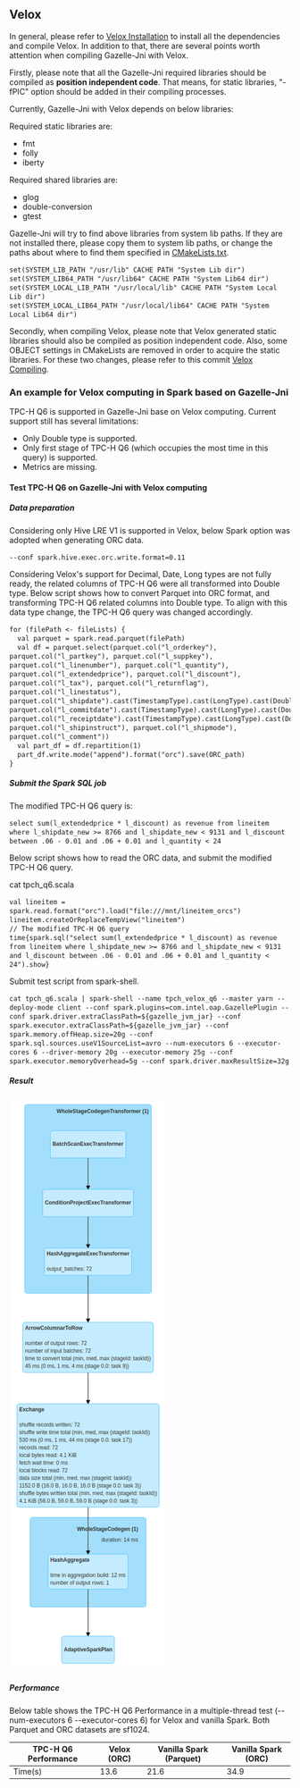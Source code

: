 ## Velox

In general, please refer to [Velox Installation](https://github.com/facebookincubator/velox/blob/main/scripts/setup-ubuntu.sh) to install all the dependencies and compile Velox.
In addition to that, there are several points worth attention when compiling Gazelle-Jni with Velox.

Firstly, please note that all the Gazelle-Jni required libraries should be compiled as **position independent code**.
That means, for static libraries, "-fPIC" option should be added in their compiling processes.

Currently, Gazelle-Jni with Velox depends on below libraries:

Required static libraries are:

- fmt
- folly
- iberty

Required shared libraries are:

- glog
- double-conversion
- gtest

Gazelle-Jni will try to find above libraries from system lib paths.
If they are not installed there, please copy them to system lib paths,
or change the paths about where to find them specified in [CMakeLists.txt](https://github.com/oap-project/gazelle-jni/blob/velox_dev/cpp/src/CMakeLists.txt).

```shell script
set(SYSTEM_LIB_PATH "/usr/lib" CACHE PATH "System Lib dir")
set(SYSTEM_LIB64_PATH "/usr/lib64" CACHE PATH "System Lib64 dir")
set(SYSTEM_LOCAL_LIB_PATH "/usr/local/lib" CACHE PATH "System Local Lib dir")
set(SYSTEM_LOCAL_LIB64_PATH "/usr/local/lib64" CACHE PATH "System Local Lib64 dir")
```

Secondly, when compiling Velox, please note that Velox generated static libraries should also be compiled as position independent code.
Also, some OBJECT settings in CMakeLists are removed in order to acquire the static libraries.
For these two changes, please refer to this commit [Velox Compiling](https://github.com/rui-mo/velox/commit/b436af6b942b18e7f9dbd15c1e8eea49397e164a).

### An example for Velox computing in Spark based on Gazelle-Jni

TPC-H Q6 is supported in Gazelle-Jni base on Velox computing. Current support still has several limitations: 

- Only Double type is supported.
- Only first stage of TPC-H Q6 (which occupies the most time in this query) is supported.
- Metrics are missing.

#### Test TPC-H Q6 on Gazelle-Jni with Velox computing

##### Data preparation

Considering only Hive LRE V1 is supported in Velox, below Spark option was adopted when generating ORC data. 

```shell script
--conf spark.hive.exec.orc.write.format=0.11
```

Considering Velox's support for Decimal, Date, Long types are not fully ready, the related columns of TPC-H Q6 were all transformed into Double type.
Below script shows how to convert Parquet into ORC format, and transforming TPC-H Q6 related columns into Double type.
To align with this data type change, the TPC-H Q6 query was changed accordingly.  

```shell script
for (filePath <- fileLists) {
  val parquet = spark.read.parquet(filePath)
  val df = parquet.select(parquet.col("l_orderkey"), parquet.col("l_partkey"), parquet.col("l_suppkey"), parquet.col("l_linenumber"), parquet.col("l_quantity"), parquet.col("l_extendedprice"), parquet.col("l_discount"), parquet.col("l_tax"), parquet.col("l_returnflag"), parquet.col("l_linestatus"), parquet.col("l_shipdate").cast(TimestampType).cast(LongType).cast(DoubleType).divide(seconds_in_a_day).alias("l_shipdate_new"), parquet.col("l_commitdate").cast(TimestampType).cast(LongType).cast(DoubleType).divide(seconds_in_a_day).alias("l_commitdate_new"), parquet.col("l_receiptdate").cast(TimestampType).cast(LongType).cast(DoubleType).divide(seconds_in_a_day).alias("l_receiptdate_new"), parquet.col("l_shipinstruct"), parquet.col("l_shipmode"), parquet.col("l_comment"))
  val part_df = df.repartition(1)
  part_df.write.mode("append").format("orc").save(ORC_path)
}
```

##### Submit the Spark SQL job

The modified TPC-H Q6 query is:

```shell script
select sum(l_extendedprice * l_discount) as revenue from lineitem where l_shipdate_new >= 8766 and l_shipdate_new < 9131 and l_discount between .06 - 0.01 and .06 + 0.01 and l_quantity < 24
```

Below script shows how to read the ORC data, and submit the modified TPC-H Q6 query.

cat tpch_q6.scala
```shell script
val lineitem = spark.read.format("orc").load("file:///mnt/lineitem_orcs")
lineitem.createOrReplaceTempView("lineitem")
// The modified TPC-H Q6 query
time{spark.sql("select sum(l_extendedprice * l_discount) as revenue from lineitem where l_shipdate_new >= 8766 and l_shipdate_new < 9131 and l_discount between .06 - 0.01 and .06 + 0.01 and l_quantity < 24").show}
```

Submit test script from spark-shell.

```shell script
cat tpch_q6.scala | spark-shell --name tpch_velox_q6 --master yarn --deploy-mode client --conf spark.plugins=com.intel.oap.GazellePlugin --conf spark.driver.extraClassPath=${gazelle_jvm_jar} --conf spark.executor.extraClassPath=${gazelle_jvm_jar} --conf spark.memory.offHeap.size=20g --conf spark.sql.sources.useV1SourceList=avro --num-executors 6 --executor-cores 6 --driver-memory 20g --executor-memory 25g --conf spark.executor.memoryOverhead=5g --conf spark.driver.maxResultSize=32g
```

##### Result

![TPC-H Q6](./image/TPC-H_Q6_DAG.png)

##### Performance

Below table shows the TPC-H Q6 Performance in a multiple-thread test (--num-executors 6 --executor-cores 6) for Velox and vanilla Spark.
Both Parquet and ORC datasets are sf1024.

| TPC-H Q6 Performance | Velox (ORC) | Vanilla Spark (Parquet) | Vanilla Spark (ORC) |
| ---------- | ----------- | ------------- | ------------- |
| Time(s) | 13.6 | 21.6  | 34.9 |











